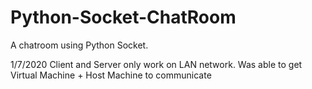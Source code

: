 # Python-Socket-ChatRoom
A chatroom using Python Socket.

1/7/2020
  Client and Server only work on LAN network. 
  Was able to get Virtual Machine + Host Machine to communicate
